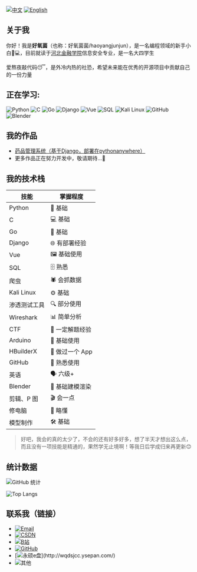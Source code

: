[![中文](https://img.shields.io/badge/README-中文-494cad)](./README.md)
[![English](https://img.shields.io/badge/README-English-494cad)](./readme-en.md)

## 关于我

你好！我是**好氧菌**（也称：好氧菌菌/haoyangjunjun），是一名编程领域的新手小白👨💻，目前就读于[河北金融学院](https://www.hbfu.edu.cn/)信息安全专业，是一名大四学生

爱熬夜敲代码😴，是外冷内热的社恐，希望未来能在优秀的开源项目中贡献自己的一份力量

## 正在学习:
![Python](https://img.shields.io/badge/Python-3776AB?style=for-the-badge\&logo=python\&logoColor=white)
![C](https://img.shields.io/badge/C-00599C?style=for-the-badge\&logo=c\&logoColor=white)
![Go](https://img.shields.io/badge/Go-00ADD8?style=for-the-badge\&logo=go\&logoColor=white)
![Django](https://img.shields.io/badge/Django-092E20?style=for-the-badge\&logo=django\&logoColor=white)
![Vue](https://img.shields.io/badge/Vue.js-35495E?style=for-the-badge\&logo=vue.js\&logoColor=4FC08D)
![SQL](https://img.shields.io/badge/SQL-003B57?style=for-the-badge\&logo=postgresql\&logoColor=white)
![Kali Linux](https://img.shields.io/badge/Kali_Linux-557C94?style=for-the-badge\&logo=kali-linux\&logoColor=white)
![GitHub](https://img.shields.io/badge/GitHub-100000?style=for-the-badge\&logo=github\&logoColor=white)
![Blender](https://img.shields.io/badge/blender-%23F5792A.svg?style=for-the-badge\&logo=blender\&logoColor=white)

## 我的作品


- [药品管理系统（基于Django，部署在pythonanywhere）](https://haoyangjun.pythonanywhere.com/)
- 更多作品正在努力开发中，敬请期待...🚀


## 我的技术栈

| 技能         | 掌握程度    |
| ---------- | ----------- |
| Python     | 🐍 基础       |
| C          | 💻 基础       |
| Go         | 🦫 基础       |
| Django     | 🌐 有部署经验    |
| Vue        | 🖼️ 基础使用    |
| SQL        | 🗄️ 熟悉      |
| 爬虫       | 🕷️ 会抓数据    |
| Kali Linux | ⚙️ 基础       |
| 渗透测试工具 | 🔍 部分使用     |
| Wireshark  | 📊 简单分析     |
| CTF        | 🚩 一定解题经验   |
| Arduino    | 🔌 基础使用     |
| HBuilderX  | 📱 做过一个 App |
| GitHub     | 🔄 熟悉使用     |
| 英语         | 🗣️ 六级+      |
| Blender    | 🎨 基础建模渲染     |
| 剪辑、P 图    | 🎬 会一点      |
| 修电脑        | 🔧 略懂       |
| 模型制作       | 🛠️ 基础      |


> 好吧，我会的真的太少了，不会的还有好多好多，想了半天才想出这么点，而且没有一项技能是精通的，果然学无止境啊！等我日后学成归来再更新😊

## 统计数据
![GitHub 统计](https://github-readme-stats.vercel.app/api?username=haoyangjunjun\&show_icons=true\&theme=tokyonight)

![Top Langs](https://github-readme-stats.vercel.app/api/top-langs/?username=haoyangjunjun\&layout=compact)

## 联系我（链接）

* [![Email](https://img.shields.io/badge/qq_mail-2535935376@qq.com-red?logo=gmail\&logoColor=white)](mailto:2535935376@qq.com)
* [![CSDN](https://img.shields.io/badge/CSDN-haoyangjunjunjun-orange?logo=csdn\&logoColor=white)](https://blog.csdn.net/2403_83938280)
* [![B站](https://img.shields.io/badge/B站-好氧菌菌-blue?\&logo=bilibili\&logoColor=white)](https://space.bilibili.com/250580854)
* [![GitHub](https://img.shields.io/badge/GitHub-haoyangjunjun-black?\&logo=github\&logoColor=white)](https://github.com/haoyangjunjun)
* [![永硕e盘](https://img.shields.io/badge/永硕e盘-无情的数据存储-green?)](http://wqdsjcc.ysepan.com/)
* ![其他](https://img.shields.io/badge/其他-暂时保密-gray?\&logoColor=white)

<!---
haoyangjunjun/haoyangjunjun is a ✨ special ✨ repository because its `README.md` (this file) appears on your GitHub profile.
You can click the Preview link to take a look at your changes.
--->
